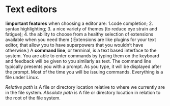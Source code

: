 # Text editors

I**important features** when choosing a editor  are:
1.code completion;
2. syntax highlighting; 
3. a nice variety of themes (to reduce eye strain and
fatigue);
4. the ability to choose from a healthy selection of
extensions available when you need them ( Extensions are like
plugins for your text editor, that allow you to have superpowers that
you wouldn’t have otherwise.)
A **command line**, or terminal, is a text based interface to the system. You are able to enter commands by typing them on the keyboard and feedback will be given to you similarly as text.
The command line typically presents you with a prompt. As you type, it will be displayed after the prompt. Most of the time you will be issuing commands.
Everything is a file under Linux.

*Relative path* is A file or directory location relative to where we currently are in the file system.
*Absolute path* is A file or directory location in relation to the root of the file system.
